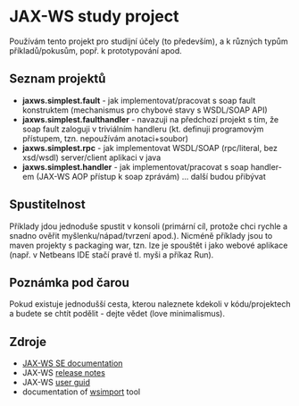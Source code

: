 # JAX-WS study project
Používám tento projekt pro studijní účely (to především), a k různých typům příkladů/pokusům, popř. k prototypování apod.

## Seznam projektů
* **jaxws.simplest.fault** - jak implementovat/pracovat s soap fault konstruktem (mechanismus pro chybové stavy s WSDL/SOAP API)
* **jaxws.simplest.faulthandler** - navazuji na předchozí projekt s tím, že soap fault zaloguji v triviálním handleru (kt. definuji programovým přístupem, tzn. nepoužívám anotaci+soubor)
* **jaxws.simplest.rpc** - jak implementovat WSDL/SOAP (rpc/literal, bez xsd/wsdl) server/client aplikaci v java
* **jaxws.simplest.handler** - jak implementovat/pracovat s soap handler-em (JAX-WS AOP přístup k soap zprávám)
... další budou přibývat

## Spustitelnost
Příklady jdou jednoduše spustit v konsoli (primární cíl, protože chci rychle a snadno ověřit myšlenku/nápad/tvrzení apod.). Nicméně příklady jsou to maven projekty s packaging war, tzn. lze je spouštět i jako webové aplikace (např. v Netbeans IDE stačí pravé tl. myši a příkaz Run).

## Poznámka pod čarou
Pokud existuje jednodušší cesta, kterou naleznete kdekoli v kódu/projektech a budete se chtít podělit - dejte vědet (love minimalismus).

## Zdroje
* [JAX-WS SE documentation](https://docs.oracle.com/javase/7/docs/technotes/guides/xml/jax-ws/index.html)
* JAX-WS [release notes](https://javaee.github.io/metro-jax-ws/doc/user-guide/ch02.html)
* JAX-WS [user guid](https://javaee.github.io/metro-jax-ws/doc/user-guide/ch03.html)
* documentation of [wsimport](https://docs.oracle.com/javase/7/docs/technotes/tools/share/wsimport.html) tool
